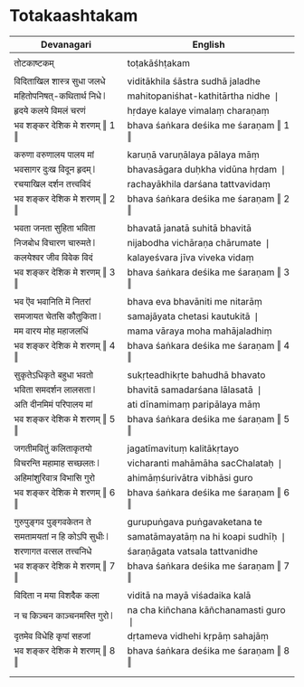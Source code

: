 # Totakaashtakam

| Devanagari | English |
| ------ | ------ |
|  |  |
| तोटकाष्टकम्   | toṭakāśhṭakam   |
|  |  |
| विदिताखिल शास्त्र सुधा जलधे   | viditākhila śāstra sudhā jaladhe   |
| महितोपनिषत्-कथितार्थ निधे ❘   | mahitopaniśhat-kathitārtha nidhe ❘   |
| हृदये कलये विमलं चरणं   | hṛdaye kalaye vimalaṃ charaṇaṃ   |
| भव शङ्कर देशिक मे शरणम् ‖ 1 ‖   | bhava śaṅkara deśika me śaraṇam ‖ 1 ‖   |
|  |  |
| करुणा वरुणालय पालय मां   | karuṇā varuṇālaya pālaya māṃ   |
| भवसागर दुःख विदून हृदम् ❘   | bhavasāgara duḥkha vidūna hṛdam ❘   |
| रचयाखिल दर्शन तत्त्वविदं   | rachayākhila darśana tattvavidaṃ   |
| भव शङ्कर देशिक मे शरणम् ‖ 2 ‖   | bhava śaṅkara deśika me śaraṇam ‖ 2 ‖   |
|  |  |
| भवता जनता सुहिता भविता   | bhavatā janatā suhitā bhavitā   |
| निजबोध विचारण चारुमते ❘   | nijabodha vichāraṇa chārumate ❘   |
| कलयेश्वर जीव विवेक विदं   | kalayeśvara jīva viveka vidaṃ   |
| भव शङ्कर देशिक मे शरणम् ‖ 3 ‖   | bhava śaṅkara deśika me śaraṇam ‖ 3 ‖   |
|  |  |
| भव ऎव भवानिति मॆ नितरां   | bhava eva bhavāniti me nitarāṃ   |
| समजायत चेतसि कौतुकिता ❘   | samajāyata chetasi kautukitā ❘   |
| मम वारय मोह महाजलधिं   | mama vāraya moha mahājaladhiṃ   |
| भव शङ्कर देशिक मे शरणम् ‖ 4 ‖   | bhava śaṅkara deśika me śaraṇam ‖ 4 ‖   |
|  |  |
| सुकृतेऽधिकृते बहुधा भवतो   | sukṛteadhikṛte bahudhā bhavato   |
| भविता समदर्शन लालसता ❘   | bhavitā samadarśana lālasatā ❘   |
| अति दीनमिमं परिपालय मां   | ati dīnamimaṃ paripālaya māṃ   |
| भव शङ्कर देशिक मे शरणम् ‖ 5 ‖   | bhava śaṅkara deśika me śaraṇam ‖ 5 ‖   |
|  |  |
| जगतीमवितुं कलिताकृतयो   | jagatīmavituṃ kalitākṛtayo   |
| विचरन्ति महामाह सच्छलतः ❘   | vicharanti mahāmāha sacChalataḥ ❘   |
| अहिमांशुरिवात्र विभासि गुरो   | ahimāṃśurivātra vibhāsi guro   |
| भव शङ्कर देशिक मे शरणम् ‖ 6 ‖   | bhava śaṅkara deśika me śaraṇam ‖ 6 ‖   |
|  |  |
| गुरुपुङ्गव पुङ्गवकेतन ते   | gurupuṅgava puṅgavaketana te   |
| समतामयतां न हि कोऽपि सुधीः ❘   | samatāmayatāṃ na hi koapi sudhīḥ ❘   |
| शरणागत वत्सल तत्त्वनिधे   | śaraṇāgata vatsala tattvanidhe   |
| भव शङ्कर देशिक मे शरणम् ‖ 7 ‖   | bhava śaṅkara deśika me śaraṇam ‖ 7 ‖   |
|  |  |
| विदिता न मया विशदैक कला   | viditā na mayā viśadaika kalā   |
| न च किञ्चन काञ्चनमस्ति गुरो ❘   | na cha kiñchana kāñchanamasti guro ❘   |
| दृतमेव विधेहि कृपां सहजां   | dṛtameva vidhehi kṛpāṃ sahajāṃ   |
| भव शङ्कर देशिक मे शरणम् ‖ 8 ‖   | bhava śaṅkara deśika me śaraṇam ‖ 8 ‖   |
|  |  |
|  |  |
